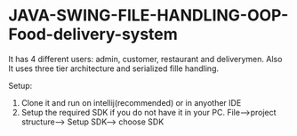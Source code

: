 # JAVA-SWING-FILE-HANDLING-OOP-Food-delivery-system
It has 4 different users: admin, customer, restaurant and deliverymen. Also It uses three tier architecture and serialized fille handling. 


Setup:
1. Clone it and run on intellij(recommended) or in anyother IDE
2. Setup the required SDK if you do not have it in your PC. File-->project structure--> Setup SDK--> choose SDK

